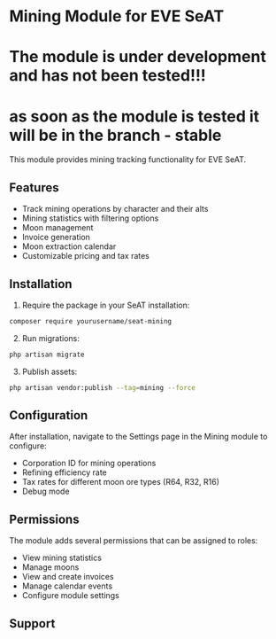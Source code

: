 # Mining Module for EVE SeAT

# The module is under development and has not been tested!!!
# as soon as the module is tested it will be in the branch - stable 


This module provides mining tracking functionality for EVE SeAT.

## Features

- Track mining operations by character and their alts
- Mining statistics with filtering options
- Moon management
- Invoice generation
- Moon extraction calendar
- Customizable pricing and tax rates

## Installation

1. Require the package in your SeAT installation:
```bash
composer require yourusername/seat-mining
```

2. Run migrations:
```bash
php artisan migrate
```

3. Publish assets:
```bash
php artisan vendor:publish --tag=mining --force
```

## Configuration

After installation, navigate to the Settings page in the Mining module to configure:

- Corporation ID for mining operations
- Refining efficiency rate
- Tax rates for different moon ore types (R64, R32, R16)
- Debug mode

## Permissions

The module adds several permissions that can be assigned to roles:

- View mining statistics
- Manage moons
- View and create invoices
- Manage calendar events
- Configure module settings

## Support
